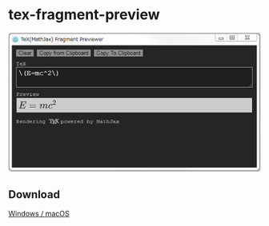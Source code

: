 # tex-fragment-preview

![tex-fragment-preview](./img/tex-fragment-preview.png)

## Download
[Windows / macOS](https://github.com/ryo-a/tex-fragment-preview/releases)